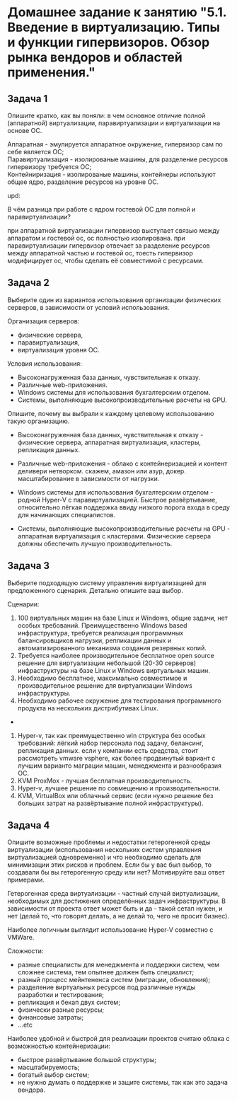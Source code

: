 # Домашнее задание к занятию "5.1. Введение в виртуализацию. Типы и функции гипервизоров. Обзор рынка вендоров и областей применения."

## Задача 1

Опишите кратко, как вы поняли: в чем основное отличие полной (аппаратной) виртуализации, паравиртуализации и виртуализации на основе ОС.

Аппаратная - эмулируется аппаратное окружение, гипервизор сам по себе является ОС;  \
Паравиртуализация - изолированые машины, для разделение ресурсов гипервизору требуется ОС; \
Контейниризация - изолированые машины, контейнеры используют общее ядро, разделение ресурсов на уровне ОС.

upd:

В чём разница при работе с ядром гостевой ОС для полной и паравиртуализации?

при аппаратной виртуализации гипервизор выступает связью между аппаратом и гостевой ос, ос полностью изолирована.
при паравиртуализации гипервизор отвечает за разделение ресурсов между аппаратной частью и гостевой ос, тоесть гипервизор модифицирует ос, чтобы сделать её совместимой с ресурсами.

## Задача 2

Выберите один из вариантов использования организации физических серверов, в зависимости от условий использования.

Организация серверов:
- физические сервера,
- паравиртуализация,
- виртуализация уровня ОС.

Условия использования:
- Высоконагруженная база данных, чувствительная к отказу.
- Различные web-приложения.
- Windows системы для использования бухгалтерским отделом.
- Системы, выполняющие высокопроизводительные расчеты на GPU.

Опишите, почему вы выбрали к каждому целевому использованию такую организацию.

- Высоконагруженная база данных, чувствительная к отказу - физические сервера, аппаратная виртуализация, кластеры, репликация данных.
- Различные web-приложения - облако с контейнеризацией и контент деливери нетворком. скажем, амазон или азур, докер. масштабирование в зависимости от нагрузки.
- Windows системы для использования бухгалтерским отделом - родной Hyper-V с паравиртуализацией. Быстрое развёртывание, относительно лёгкая поддержка ввиду низкого порога входа в среду для начинающих специалистов.

- Системы, выполняющие высокопроизводительные расчеты на GPU - аппаратная виртуализация с кластерами. Физические сервера должны обеспечить лучшую производительность.


## Задача 3

Выберите подходящую систему управления виртуализацией для предложенного сценария. Детально опишите ваш выбор.

Сценарии:

1. 100 виртуальных машин на базе Linux и Windows, общие задачи, нет особых требований. Преимущественно Windows based инфраструктура, требуется реализация программных балансировщиков нагрузки, репликации данных и автоматизированного механизма создания резервных копий. 
2. Требуется наиболее производительное бесплатное open source решение для виртуализации небольшой (20-30 серверов) инфраструктуры на базе Linux и Windows виртуальных машин.
3. Необходимо бесплатное, максимально совместимое и производительное решение для виртуализации Windows инфраструктуры.
4. Необходимо рабочее окружение для тестирования программного продукта на нескольких дистрибутивах Linux. 

-
1. Hyper-v, так как преимущественно win структура без особых требований: лёгкий набор персонала под задачу, белансинг, репликация данных. если у компании есть средства, стоит рассмотреть vmware vsphere, как более продвинутый вариант с лучшим варианто маграции машин, менеджмента и разнообразия ОС.
2. KVM ProxMox - лучшая бесплатная производительность.
3. Hyper-v, лучшее решение по совмещению и производительности.
4. KVM, VirtualBox или облачный сервис (если нужно решение без больших затрат на развёртывание полной инфраструктуры). 

## Задача 4

Опишите возможные проблемы и недостатки гетерогенной среды виртуализации (использования нескольких систем управления виртуализацией одновременно) и что необходимо сделать для минимизации этих рисков и проблем. Если бы у вас был выбор, то создавали бы вы гетерогенную среду или нет? Мотивируйте ваш ответ примерами.

Гетерогенная среда виртуализации - частный случай виртуализации, необходимых для достижения определённых задач инфраструктуры.
В зависимости от проекта ответ может быть и да - такой сетап нужен, и нет (делай то, что говорят делать, а не делай то, чего не просит бизнес). 

Наиболее логичным выглядит использование Hyper-V совместно с VMWare.

Сложности:
- разные специалисты для менеджмента и поддержки систем, чем сложнее система, тем опытнее должен быть специалист;
- разный процесс мейнтененса систем (миграции, обновления);
- разделение виртуальных ресурсов под различные нужды разработки и тестирования;
- репликация и бекап двух систем;
- физически разные ресурсы;
- финансовые затраты;
- ...etc

Наиболее удобной и быстрой для реализации проектов считаю облака с возможностью контейнеризации:
- быстрое развёртывание большой структуры;
- масштабируемость;
- богатый выбор систем;
- не нужно думать о поддержке и защите системы, так как это задача вендора.